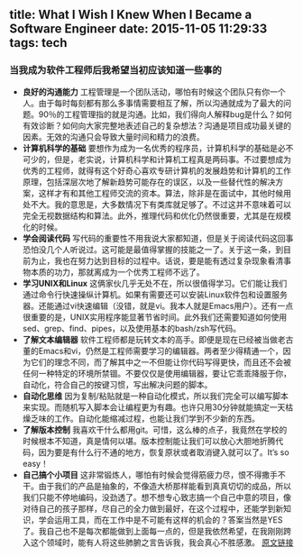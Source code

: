 title: What I Wish I Knew When I Became a Software Engineer
date: 2015-11-05 11:29:33
tags: tech
---
### 当我成为软件工程师后我希望当初应该知道一些事的
<!--more-->
*	**良好的沟通能力**
工程管理是一个团队活动，哪怕有时候这个团队只有你一个人。由于每时每刻都有那么多事情需要相互了解，所以沟通就成为了最大的问题。90％的工程管理指的就是沟通。比如，我们得向人解释bug是什么？如何有效诊断？如何向大家完整地表述自己的复杂想法？沟通是项目成功最关键的因素。无效的沟通只会导致大量时间和精力的浪费。
*	**计算机科学的基础**
要想作为成为一名优秀的程序员，计算机科学的基础是必不可少的，但是，老实说，计算机科学和计算机工程真是两码事。不过要想成为优秀的工程师，就得有这个好奇心喜欢专研计算机的发展趋势和计算机的工作原理，包括深层次地了解新趋势可能存在的误区，以及一些替代性的解决方案，这样才有和其他工程师交流的资本。算法，除非是在面试中，其他时候用处不大。我的意思是，大多数情况下有类库就足够了。不过这并不意味着可以完全无视数据结构和算法。此外，推理代码和优化仍然很重要，尤其是在规模化的时候。
*	**学会阅读代码**
写代码的重要性不用我说大家都知道，但是关于阅读代码这回事恐怕没几个人听说过。这可能是最值得掌握的技能之一了。关于这一条，到目前为止，我也在努力达到目标的过程中。话说，要是能有透过复杂现象看清事物本质的功力，那就离成为一个优秀工程师不远了。
*	**学习UNIX和Linux**
这俩家伙几乎无处不在，所以很值得学习。它们能让我们通过命令行快速操纵计算机。如果有需要还可以安装Linux软件包和设置服务器。还能通过vi快速编辑（没错，就是vi。我本人就是Emacs用户）。还有一点很重要的是，UNIX实用程序能显著节省时间。此外我们还需要知道如何使用sed、grep、find、pipes，以及使用基本的bash/zsh写代码。
*	**了解文本编辑器**
软件工程师都是玩转文本的高手。即便是现在已经被当做老古董的Emacs和vi，仍然是工程师需要学习的编辑器。两者至少得精通一个，因为它们的理念不同，而了解其中之一不但能让你代码写得更快，而且还不会被任何一种特定的环境所禁锢。不要仅仅是使用编辑器，要让它乖乖降服于你，自动化，符合自己的按键习惯，写出解决问题的脚本。
*	**自动化思维**
因为复制/粘贴就是一种自动化模式，所以我们完全可以编写脚本来实现。而随机写入脚本会让编程更为有趣。也许只用30分钟就能搞定一天枯燥乏味的工作。自动化能缩减过程，也能让我们学到不少新的东西。
*	**了解版本控制**
我喜欢干什么都用git。可惜，这么棒的点子，我竟然在学校的时候根本不知道，真是情何以堪。版本控制能让我们可以放心大胆地折腾代码，因为要是有什么行不通的地方，恢复原状或者取消键入就可以了。It’s so easy！
*	**自己搞个小项目**
这非常锻炼人，哪怕有时候会觉得筋疲力尽，恨不得撒手不干。由于我们的产品是抽象的，不像造大桥那样能看到真真切切的成品，所以我们只能不停地编码，没劲透了。想不想专心致志搞一个自己中意的项目，像对待自己的孩子那样，尽自己的全力做到最好，在这个过程中，还能学到新知识，学会运用工具，而在工作中是不可能有这样的机会的？答案当然是YES了。我自己也不是每次都能做到上面每一点的，但是我依然希望，在我刚刚跨入这个领域时，能有人将这些肺腑之言告诉我，我会真心不胜感激。
[原文链接](https://medium.com/on-being-a-code-monkey/what-i-wish-i-knew-when-i-became-a-software-engineer-31685fc917bf)

